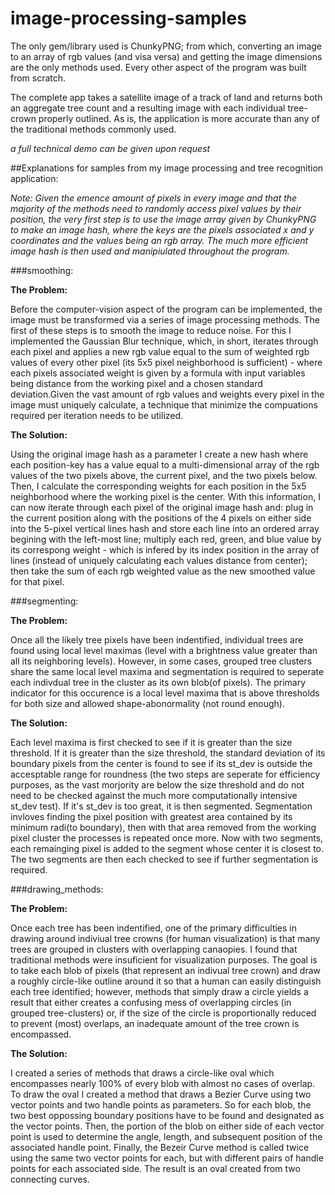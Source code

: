 # image-processing-samples

The only gem/library used is ChunkyPNG; from which, converting an image to an array of rgb values (and visa versa) and getting the image dimensions are the only methods used. Every other aspect of the program was built from scratch.

The complete app takes a satellite image of a track of land and returns both an aggregate tree count
and a resulting image with each individual tree-crown properly outlined. 
As is, the application is more accurate than any of the traditional methods commonly used.

*a full technical demo can be given upon request*

##Explanations for samples from my image processing and tree recognition application:

 *Note: Given the emence amount of pixels in every image and that the majority of the methods need to randomly access pixel values by their position, the very first step is to use the image array given by ChunkyPNG to make an image hash, where the keys are the pixels associated x and y coordinates and the values being an rgb array. The much more    efficient image hash is then used and manipiulated throughout the program.*

###smoothing:

**The Problem:**

Before the computer-vision aspect of the program can be implemented, the image must be transformed via a series of image processing methods. The first of these steps is to smooth the image to reduce noise. For this I implemented the Gaussian Blur technique, which, in short, iterates through each pixel and applies a new rgb value equal to the sum of weighted rgb values of every other pixel (its 5x5 pixel neighborhood is sufficient) - where each pixels associated weight is given by a formula with input variables being distance from the working pixel and a chosen standard deviation.Given the vast amount of rgb values and weights every pixel in the image must uniquely calculate, a technique that minimize the compuations required per iteration needs to be utilized.

**The Solution:**

Using the original image hash as a parameter I create a new hash where each position-key has a value equal to a multi-dimensional array of the rgb values of the two pixels above, the current pixel, and the two pixels below. Then, I calculate the corresponding weights for each position in the 5x5 neighborhood where the working pixel is the center. With this information, I can now iterate through each pixel of the original image hash and: plug in the current position along with the positions of the 4 pixels on either side into the 5-pixel vertical lines hash and store each line into an ordered array begining with the left-most line; multiply each red, green, and blue value by its correspong weight - which is infered by its index position in the array of lines (instead of uniquely calculating each values distance from center); then take the sum of each rgb weighted value as the new smoothed value for that pixel.   

###segmenting:

**The Problem:**

Once all the likely tree pixels have been indentified, individual trees are found using local level maximas (level with a brightness value greater than all its neighboring levels). However, in some cases, grouped tree clusters share the same local level maxima and segmentation is required to seperate each indivdual tree in the cluster as its own blob(of pixels). The primary indicator for this occurence is a local level maxima that is above thresholds for both size and allowed shape-abonormality (not round enough). 

**The Solution:**

Each level maxima is first checked to see if it is greater than the size threshold. If it is greater than the size threshold, the standard deviation of its boundary pixels from the center is found to see if its st_dev is outside the accesptable range for roundness (the two steps are seperate for efficiency purposes, as the vast morjority are below the size threshold and do not need to be checked against the much more computationally intensive st_dev test). If it's st_dev is too great, it is then segmented. Segmentation invloves finding the pixel position with greatest area contained by its minimum radi(to boundary), then with that area removed from the working pixel cluster the processes is repeated once more. Now with two segments, each remainging pixel is added to the segment whose center it is closest to. The two segments are then each checked to see if further segmentation is required.    

###drawing_methods:

**The Problem:**

Once each tree has been indentified, one of the primary difficulties in drawing around indiviual tree crowns (for human visualization) is that many trees are grouped in clusters with overlapping canaopies. I found that traditional methods were insuficient for visualization purposes. The goal is to take each blob of pixels (that represent an indivual tree crown) and draw a roughly circle-like outline around it so that a human can easily distinguish each tree identified; however, methods that simply draw a circle yields a result that either creates a confusing mess of overlapping circles (in grouped tree-clusters) or, if the size of the circle is proportionally reduced to prevent (most) overlaps, an inadequate amount of the tree crown is encompassed.

**The Solution:**

I created a series of methods that draws a circle-like oval which encompasses nearly 100% of every blob with almost no cases of overlap. To draw the oval I created a method that draws a Bezier Curve using two vector points and two handle points as parameters. So for each blob, the two best oppossing boundary positions have to be found and designated as the vector points. Then, the portion of the blob on either side of each vector point is used to determine the angle, length, and subsequent position of the associated handle point.  Finally, the Bezeir Curve method is called twice using the same two vector points for each, but with different pairs of handle points for each associated side. The result is an oval created from two connecting curves. 

